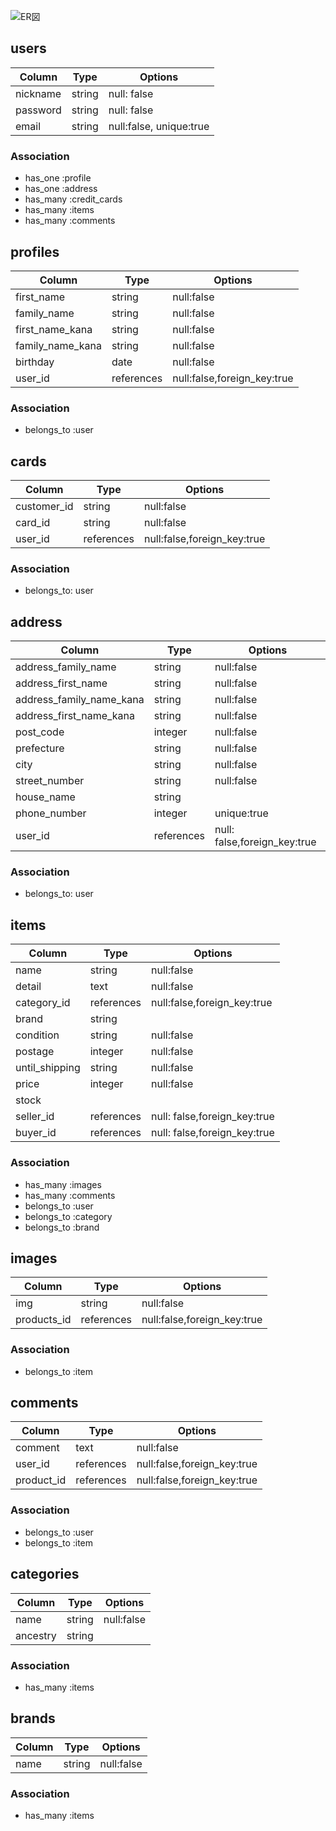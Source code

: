 ![ER図](https://user-images.githubusercontent.com/66255429/92296867-3f920380-ef74-11ea-9401-ac388369368e.png)

## users

| Column   | Type   | Options                 |
| -------- | ------ | ----------------------- |
| nickname | string | null: false             |
| password | string | null: false             |
| email    | string | null:false, unique:true |

### Association

- has_one :profile
- has_one :address
- has_many :credit_cards
- has_many :items
- has_many :comments

## profiles

| Column           | Type       | Options                     |
| ---------------- | ---------- | --------------------------- |
| first_name       | string     | null:false                  |
| family_name      | string     | null:false                  |
| first_name_kana  | string     | null:false                  |
| family_name_kana | string     | null:false                  |
| birthday         | date       | null:false                  |
| user_id          | references | null:false,foreign_key:true |

### Association

- belongs_to :user

## cards

| Column      | Type       | Options                     |
| ----------- | ---------- | --------------------------- |
| customer_id | string     | null:false                  |
| card_id     | string     | null:false                  |
| user_id     | references | null:false,foreign_key:true |

### Association

- belongs_to: user

## address

| Column                   | Type       | Options                      |
| ------------------------ | ---------- | ---------------------------- |
| address_family_name      | string     | null:false                   |
| address_first_name       | string     | null:false                   |
| address_family_name_kana | string     | null:false                   |
| address_first_name_kana  | string     | null:false                   |
| post_code                | integer    | null:false                   |
| prefecture               | string     | null:false                   |
| city                     | string     | null:false                   |
| street_number            | string     | null:false                   |
| house_name               | string     |
| phone_number             | integer    | unique:true                  |
| user_id                  | references | null: false,foreign_key:true |

### Association

- belongs_to: user

## items
|Column|Type|Options|
|------|----|-------|
|name|string|null:false|
|detail|text|null:false|
|category_id|references|null:false,foreign_key:true|
|brand|string|
|condition|string|null:false|
|postage|integer|null:false|
|until_shipping|string|null:false|
|price|integer|null:false|
|stock|
|seller_id|references|null: false,foreign_key:true|
|buyer_id|references|null: false,foreign_key:true|

### Association

- has_many :images
- has_many :comments
- belongs_to :user
- belongs_to :category
- belongs_to :brand

## images

| Column      | Type       | Options                     |
| ----------- | ---------- | --------------------------- |
| img         | string     | null:false                  |
| products_id | references | null:false,foreign_key:true |

### Association

- belongs_to :item

## comments

| Column     | Type       | Options                     |
| ---------- | ---------- | --------------------------- |
| comment    | text       | null:false                  |
| user_id    | references | null:false,foreign_key:true |
| product_id | references | null:false,foreign_key:true |

### Association

- belongs_to :user
- belongs_to :item

## categories

| Column   | Type   | Options    |
| -------- | ------ | ---------- |
| name     | string | null:false |
| ancestry | string |            |

### Association

- has_many :items

## brands

| Column | Type   | Options    |
| ------ | ------ | ---------- |
| name   | string | null:false |

### Association

- has_many :items

